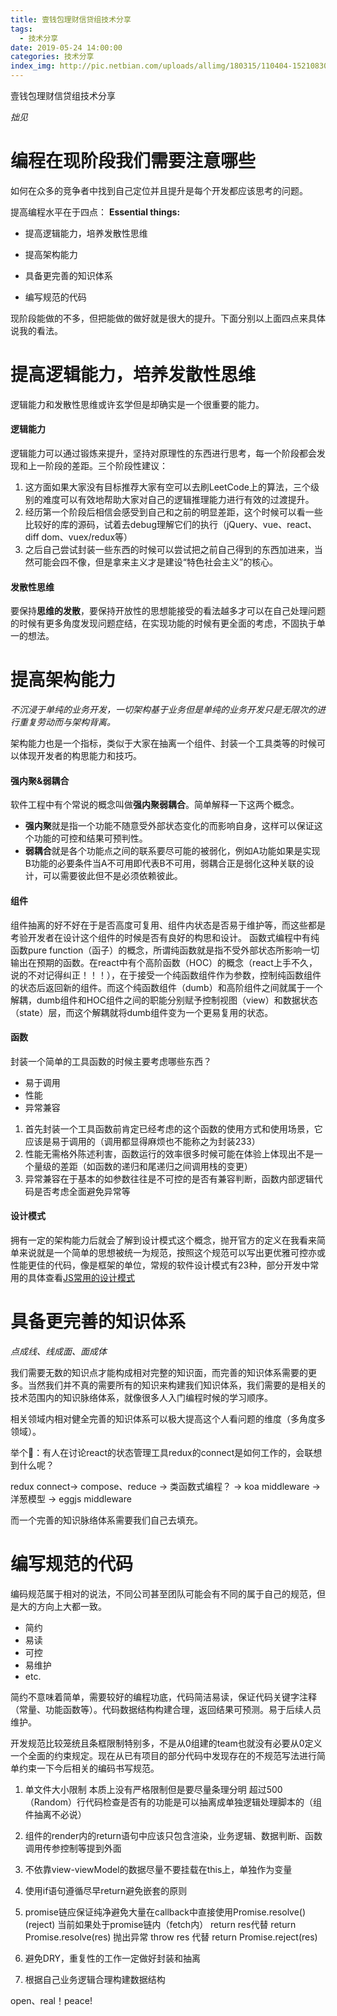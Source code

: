 ```yaml
---
title: 壹钱包理财信贷组技术分享
tags:
  - 技术分享
date: 2019-05-24 14:00:00
categories: 技术分享
index_img: http://pic.netbian.com/uploads/allimg/180315/110404-1521083044b19d.jpg
---
```

壹钱包理财信贷组技术分享

<!-- more -->
_拙见_

# 编程在现阶段我们需要注意哪些
如何在众多的竞争者中找到自己定位并且提升是每个开发都应该思考的问题。

提高编程水平在于四点：
**Essential things:**

- 提高逻辑能力，培养发散性思维

- 提高架构能力

- 具备更完善的知识体系

- 编写规范的代码

现阶段能做的不多，但把能做的做好就是很大的提升。下面分别以上面四点来具体说我的看法。

# 提高逻辑能力，培养发散性思维
逻辑能力和发散性思维或许玄学但是却确实是一个很重要的能力。

#### 逻辑能力
逻辑能力可以通过锻炼来提升，坚持对原理性的东西进行思考，每一个阶段都会发现和上一阶段的差距。三个阶段性建议：

1. 这方面如果大家没有目标推荐大家有空可以去刷LeetCode上的算法，三个级别的难度可以有效地帮助大家对自己的逻辑推理能力进行有效的过渡提升。
2. 经历第一个阶段后相信会感受到自己和之前的明显差距，这个时候可以看一些比较好的库的源码，试着去debug理解它们的执行（jQuery、vue、react、diff dom、vuex/redux等）
3. 之后自己尝试封装一些东西的时候可以尝试把之前自己得到的东西加进来，当然可能会四不像，但是拿来主义才是建设“特色社会主义”的核心。
   
#### 发散性思维
要保持**思维的发散**，要保持开放性的思想能接受的看法越多才可以在自己处理问题的时候有更多角度发现问题症结，在实现功能的时候有更全面的考虑，不固执于单一的想法。

# 提高架构能力
_不沉浸于单纯的业务开发，一切架构基于业务但是单纯的业务开发只是无限次的进行重复劳动而与架构背离。_

架构能力也是一个指标，类似于大家在抽离一个组件、封装一个工具类等的时候可以体现开发者的构思能力和技巧。

#### 强内聚&弱耦合
软件工程中有个常说的概念叫做**强内聚弱耦合**。简单解释一下这两个概念。
  - **强内聚**就是指一个功能不随意受外部状态变化的而影响自身，这样可以保证这个功能的可控和结果可预判性。
  - **弱耦合**就是各个功能点之间的联系要尽可能的被弱化，例如A功能如果是实现B功能的必要条件当A不可用即代表B不可用，弱耦合正是弱化这种关联的设计，可以需要彼此但不是必须依赖彼此。

#### 组件
组件抽离的好不好在于是否高度可复用、组件内状态是否易于维护等，而这些都是考验开发者在设计这个组件的时候是否有良好的构思和设计。
函数式编程中有纯函数pure function（函子）的概念，所谓纯函数就是指不受外部状态所影响一切输出在预期的函数。在react中有个高阶函数（HOC）的概念（react上手不久，说的不对记得纠正！！！），在于接受一个纯函数组件作为参数，控制纯函数组件的状态后返回新的组件。而这个纯函数组件（dumb）和高阶组件之间就属于一个解耦，dumb组件和HOC组件之间的职能分别赋予控制视图（view）和数据状态（state）层，而这个解耦就将dumb组件变为一个更易复用的状态。

#### 函数
封装一个简单的工具函数的时候主要考虑哪些东西？
  - 易于调用
  - 性能
  - 异常兼容

1. 首先封装一个工具函数前肯定已经考虑的这个函数的使用方式和使用场景，它应该是易于调用的（调用都显得麻烦也不能称之为封装233）
2. 性能无需格外陈述利害，函数运行的效率很多时候可能在体验上体现出不是一个量级的差距（如函数的递归和尾递归之间调用栈的变更）
3. 异常兼容在于基本的如参数往往是不可控的是否有兼容判断，函数内部逻辑代码是否考虑全面避免异常等

#### 设计模式
拥有一定的架构能力后就会了解到设计模式这个概念，抛开官方的定义在我看来简单来说就是一个简单的思想被统一为规范，按照这个规范可以写出更优雅可控亦或性能更佳的代码，像是框架的单位，常规的软件设计模式有23种，部分开发中常用的具体查看[JS常用的设计模式](https://rollawaypoint.github.io/2019/02/24/writeSomething/jsDesignPattern/)

# 具备更完善的知识体系
_点成线、线成面、面成体_

我们需要无数的知识点才能构成相对完整的知识面，而完善的知识体系需要的更多。当然我们并不真的需要所有的知识来构建我们知识体系，我们需要的是相关的技术范围内的知识脉络体系，就像很多人入门编程时候的学习顺序。

相关领域内相对健全完善的知识体系可以极大提高这个人看问题的维度（多角度多领域）。

举个🌰：有人在讨论react的状态管理工具redux的connect是如何工作的，会联想到什么呢？

redux connect-> compose、reduce -> 类函数式编程？ -> koa middleware -> 洋葱模型 -> eggjs middleware

而一个完善的知识脉络体系需要我们自己去填充。

# 编写规范的代码
编码规范属于相对的说法，不同公司甚至团队可能会有不同的属于自己的规范，但是大的方向上大都一致。

- 简约
- 易读
- 可控
- 易维护
- etc.

简约不意味着简单，需要较好的编程功底，代码简洁易读，保证代码关键字注释（常量、功能函数等）。代码数据结构构建合理，返回结果可预测。易于后续人员维护。

开发规范比较笼统且条框限制特别多，不是从0组建的team也就没有必要从0定义一个全面的约束规定。现在从已有项目的部分代码中发现存在的不规范写法进行简单约束一下今后相关的编码书写规范。

1. 单文件大小限制
本质上没有严格限制但是要尽量条理分明
超过500（Random）行代码检查是否有的功能是可以抽离成单独逻辑处理脚本的（组件抽离不必说）

2. 组件的render内的return语句中应该只包含渲染，业务逻辑、数据判断、函数调用传参控制等提到外面

3. 不依靠view-viewModel的数据尽量不要挂载在this上，单独作为变量

4. 使用if语句遵循尽早return避免嵌套的原则

5. promise链应保证纯净避免大量在callback中直接使用Promise.resolve()(reject)
当前如果处于promise链内（fetch内） return res代替 return Promise.resolve(res)
抛出异常 throw res 代替 return Promise.reject(res)

6. 避免DRY，重复性的工作一定做好封装和抽离

7. 根据自己业务逻辑合理构建数据结构

open、real！peace!
